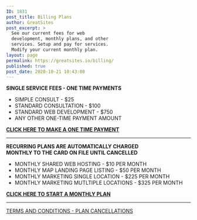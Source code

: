 ```yaml
---
ID: 1831
post_title: Billing Plans
author: GreatSites
post_excerpt: >
  See our current fees for web
  development, monthly plans, and other
  services. Setup and pay for services.
  Modify your current monthly plan.
layout: page
permalink: https://greatsites.io/billing/
published: true
post_date: 2020-10-21 10:43:08
---
```

<!-- wp:paragraph -->
<p><strong>SINGLE SERVICE FEES - ONE TIME PAYMENTS</strong></p>
<!-- /wp:paragraph -->

<!-- wp:list -->
<ul><li>SIMPLE CONSULT - $25 </li><li>STANDARD CONSULTATION - $100 </li><li>STANDARD WEB DEVELOPMENT - $750 </li><li>ANY OTHER ONE-TIME PAYMENT AMOUNT </li></ul>
<!-- /wp:list -->

<!-- wp:paragraph {"backgroundColor":"vivid-cyan-blue","textColor":"white"} -->
<p class="has-white-color has-vivid-cyan-blue-background-color has-text-color has-background"><strong><a href="https://greatsites.io/billing/one-pay/">CLICK HERE TO MAKE A ONE TIME PAYMENT</a></strong></p>
<!-- /wp:paragraph -->

<!-- wp:separator -->
<hr class="wp-block-separator"/>
<!-- /wp:separator -->

<!-- wp:paragraph -->
<p><strong>RECURRING PLANS ARE AUTOMATICALLY CHARGED </strong><br><strong>MONTHLY TO THE CARD ON FILE UNTIL CANCELLED</strong> </p>
<!-- /wp:paragraph -->

<!-- wp:list -->
<ul><li>MONTHLY SHARED WEB HOSTING - $10 PER MONTH </li><li>MONTHLY MAP LANDING PAGE LISTING - $50 PER MONTH</li><li>MONTHLY MARKETING SINGLE LOCATION - $225 PER MONTH</li><li>MONTHLY MARKETING MUTLTIPLE LOCATIONS - $325 PER MONTH</li></ul>
<!-- /wp:list -->

<!-- wp:paragraph {"backgroundColor":"vivid-cyan-blue","textColor":"white"} -->
<p class="has-white-color has-vivid-cyan-blue-background-color has-text-color has-background"><strong><a href="https://greatsites.io/billing/recur-pay/">CLICK HERE TO START A MONTHLY PLAN</a></strong><a href="https://greatsites.io/billing/recur-pay/"> </a></p>
<!-- /wp:paragraph -->

<!-- wp:separator -->
<hr class="wp-block-separator"/>
<!-- /wp:separator -->

<!-- wp:paragraph -->
<p><a href="https://greatsites.io/contact/">TERMS AND CONDITIONS - PLAN CANCELLATIONS</a></p>
<!-- /wp:paragraph -->